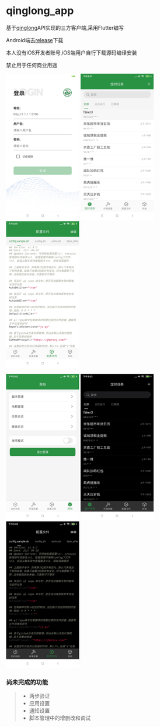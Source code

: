 # qinglong_app

基于[qinglong](https://github.com/whyour/qinglong)API实现的三方客户端,采用Flutter编写

Android端去[release](https://github.com/qinglong-app/qinglong_app/releases)下载

本人没有iOS开发者账号,iOS端用户自行下载源码编译安装

禁止用于任何商业用途


<p float="left">
  <img src="./art/1.jpg" width="200" />
  <img src="./art/2.jpg" width="200" /> 
  <img src="./art/3.jpg" width="200" />
</p>

<p float="left">
  <img src="./art/4.jpg" width="200" />
  <img src="./art/5.jpg" width="200" /> 
  <img src="./art/6.jpg" width="200" />
</p>

### 尚未完成的功能
>* 两步验证
>* 应用设置
>* 通知设置
>* 脚本管理中的增删改和调试 